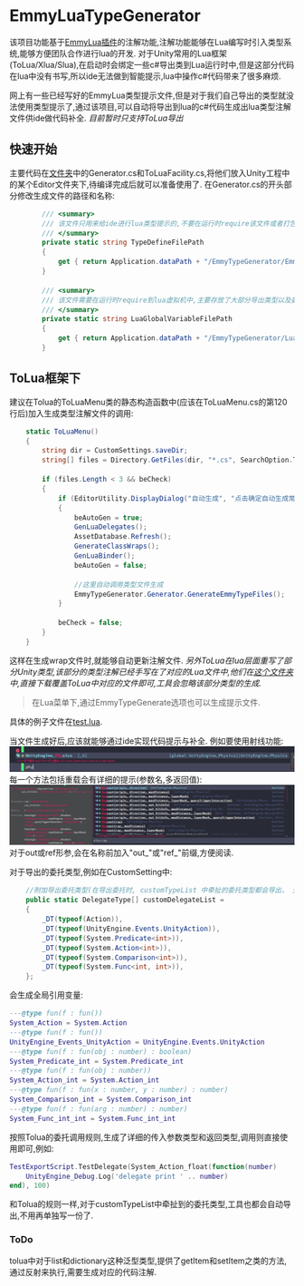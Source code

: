 # EmmyLuaTypeGenerator

该项目功能基于[EmmyLua插件](https://github.com/EmmyLua/IntelliJ-EmmyLua)的注解功能,注解功能能够在Lua编写时引入类型系统,能够方便团队合作进行lua的开发.
对于Unity常用的Lua框架(ToLua/Xlua/Slua),在启动时会绑定一些c#导出类到Lua运行时中,但是这部分代码在lua中没有书写,所以ide无法做到智能提示,lua中操作c#代码带来了很多麻烦.

网上有一些已经写好的EmmyLua类型提示文件,但是对于我们自己导出的类型就没法使用类型提示了,通过该项目,可以自动将导出到lua的c#代码生成出lua类型注解文件供ide做代码补全.
*目前暂时只支持ToLua导出*

## 快速开始
主要代码在[文件夹](Assets/EmmyTypeGenerator/Editor)中的Generator.cs和ToLuaFacility.cs,将他们放入Unity工程中的某个Editor文件夹下,待编译完成后就可以准备使用了.
在Generator.cs的开头部分修改生成文件的路径和名称:
```csharp
        /// <summary>
        /// 该文件只用来给ide进行lua类型提示的,不要在运行时require该文件或者打包到版本中.
        /// </summary>
        private static string TypeDefineFilePath
        {
            get { return Application.dataPath + "/EmmyTypeGenerator/EmmyTypeDefine.lua"; }
        }

        /// <summary>
        /// 该文件需要在运行时require到lua虚拟机中,主要存放了大部分导出类型以及委托的全局引用
        /// </summary>
        private static string LuaGlobalVariableFilePath
        {
            get { return Application.dataPath + "/EmmyTypeGenerator/Lua/ExportTypeGlobalVariables.lua"; }
        }
```

## ToLua框架下
建议在Tolua的ToLuaMenu类的静态构造函数中(应该在ToLuaMenu.cs的第120行后)加入生成类型注解文件的调用:
```csharp
    static ToLuaMenu()
    {
        string dir = CustomSettings.saveDir;
        string[] files = Directory.GetFiles(dir, "*.cs", SearchOption.TopDirectoryOnly);

        if (files.Length < 3 && beCheck)
        {
            if (EditorUtility.DisplayDialog("自动生成", "点击确定自动生成常用类型注册文件， 也可通过菜单逐步完成此功能", "确定", "取消"))
            {
                beAutoGen = true;
                GenLuaDelegates();
                AssetDatabase.Refresh();
                GenerateClassWraps();
                GenLuaBinder();
                beAutoGen = false;        
                
                //这里自动调用类型文件生成
                EmmyTypeGenerator.Generator.GenerateEmmyTypeFiles();
            }

            beCheck = false;
        }
    }
```
这样在生成wrap文件时,就能够自动更新注解文件.
*另外ToLua在lua层面重写了部分Unity类型,该部分的类型注解已经手写在了对应的Lua文件中,他们在[这个文件夹](Assets/ToLua/Lua/UnityEngine/)中,直接下载覆盖ToLua中对应的文件即可,工具会忽略该部分类型的生成.*

> 在Lua菜单下,通过EmmyTypeGenerate选项也可以生成提示文件.

具体的例子文件在[test.lua](Assets/EmmyTypeGenerator/Lua/Test.lua).

当文件生成好后,应该就能够通过ide实现代码提示与补全.
例如要使用射线功能:
![](png/emmytype01.png)
每一个方法包括重载会有详细的提示(参数名,多返回值):
![](png/emmytype02.png)
对于out或ref形参,会在名称前加入"out_"或"ref_"前缀,方便阅读.

对于导出的委托类型,例如在CustomSetting中:
```csharp
    //附加导出委托类型(在导出委托时, customTypeList 中牵扯的委托类型都会导出， 无需写在这里)
    public static DelegateType[] customDelegateList = 
    {        
        _DT(typeof(Action)),                
        _DT(typeof(UnityEngine.Events.UnityAction)),
        _DT(typeof(System.Predicate<int>)),
        _DT(typeof(System.Action<int>)),
        _DT(typeof(System.Comparison<int>)),
        _DT(typeof(System.Func<int, int>)),
    };
```
会生成全局引用变量:
```lua
---@type fun(f : fun())
System_Action = System.Action
---@type fun(f : fun())
UnityEngine_Events_UnityAction = UnityEngine.Events.UnityAction
---@type fun(f : fun(obj : number) : boolean)
System_Predicate_int = System.Predicate_int
---@type fun(f : fun(obj : number))
System_Action_int = System.Action_int
---@type fun(f : fun(x : number, y : number) : number)
System_Comparison_int = System.Comparison_int
---@type fun(f : fun(arg : number) : number)
System_Func_int_int = System.Func_int_int
```
按照Tolua的委托调用规则,生成了详细的传入参数类型和返回类型,调用则直接使用即可,例如:
```lua
TestExportScript.TestDelegate(System_Action_float(function(number)
    UnityEngine_Debug.Log('delegate print ' .. number)
end), 100)
```
和Tolua的规则一样,对于customTypeList中牵扯到的委托类型,工具也都会自动导出,不用再单独写一份了.

### ToDo
tolua中对于list和dictionary这种泛型类型,提供了getItem和setItem之类的方法,通过反射来执行,需要生成对应的代码注解.